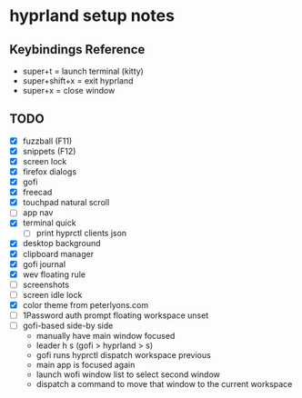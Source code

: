 # hyprland setup notes

## Keybindings Reference

- super+t = launch terminal (kitty)
- super+shift+x = exit hyprland
- super+x = close window

## TODO

- [x] fuzzball (F11)
- [x] snippets (F12)
- [x] screen lock
- [x] firefox dialogs
- [x] gofi
- [x] freecad
- [x] touchpad natural scroll
- [ ] app nav
- [x] terminal quick
  - [ ] print hyprctl clients json
- [x] desktop background
- [x] clipboard manager
- [x] gofi journal
- [x] wev floating rule
- [ ] screenshots
- [ ] screen idle lock
- [x] color theme from peterlyons.com
- [ ] 1Password auth prompt floating workspace unset
- [ ] gofi-based side-by side
  - manually have main window focused
  - leader h s (gofi > hyprland > s)
  - gofi runs hyprctl dispatch workspace previous
  - main app is focused again
  - launch wofi window list to select second window
  - dispatch a command to move that window to the current workspace
